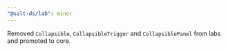 ```yaml
---
"@salt-ds/lab": minor
---
```


Removed `Collapsible`, `CollapsibleTrigger` and `CollapsiblePanel` from labs and promoted to core.
